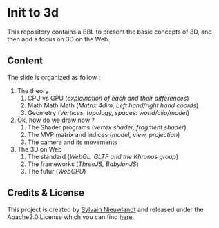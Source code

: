 # Init to 3d

This repository contains a BBL to present the basic concepts of 3D, and then add a 
focus on 3D on the Web.

## Content

The slide is organized as follow : 

1. The theory
    1. CPU vs GPU (_explaination of each and their differences_)
    2. Math Math Math (_Matrix 4dim, Left hand/right hand coords_)
    3. Geometry (_Vertices, topology, spaces: world/clip/model_)
2. Ok, how do we draw now ?
    1. The Shader programs (_vertex shader, fragment shader_)
    2. The MVP matrix and indices (_model, view, projection_)
    3. The camera and its movements
3. The 3D on Web
    1. The standard (_WebGL, GLTF and the Khronos group_)
    2. The frameworks (_ThreeJS, BabylonJS_)
    3. The futur (_WebGPU_)


## Credits & License

This project is created by [Sylvain Nieuwlandt](https://github.com/an0rak-dev) and 
released under the Apache2.0 License which you can find [here](./LICENSE).